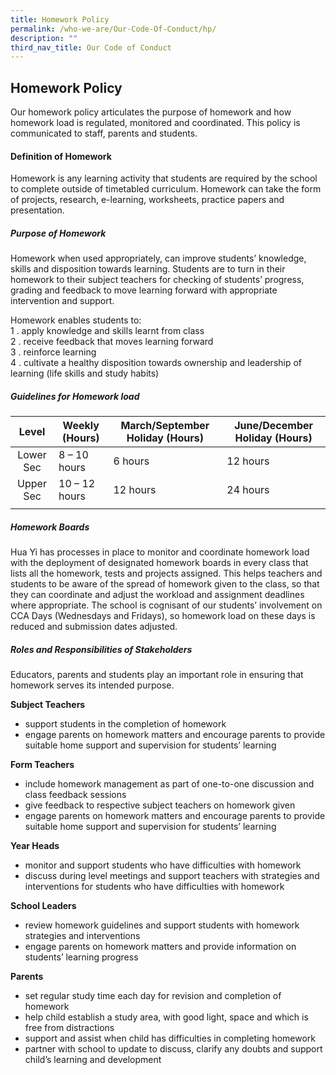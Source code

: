 ```yaml
---
title: Homework Policy
permalink: /who-we-are/Our-Code-Of-Conduct/hp/
description: ""
third_nav_title: Our Code of Conduct
---
```

## Homework Policy

Our homework policy articulates the purpose of homework and how homework load is regulated, monitored and coordinated. This policy is communicated to staff, parents and students.

#### Definition of Homework

Homework is any learning activity that students are required by the school to complete outside of timetabled curriculum. Homework can take the form of projects, research, e-learning, worksheets, practice papers and presentation.

##### Purpose of Homework

Homework when used appropriately, can improve students’ knowledge, skills and disposition towards learning. Students are to turn in their homework to their subject teachers for checking of students’ progress, grading and feedback to move learning forward with appropriate intervention and support.&nbsp;

Homework enables students to:<br>
1 \.  apply knowledge and skills learnt from class<br>
2 \.  receive feedback that moves learning forward<br>
3 \.  reinforce learning<br>
4 \.  cultivate a healthy disposition towards ownership and leadership of learning (life skills and study habits)

##### Guidelines for Homework load

| **Level** | **Weekly (Hours)** | **March/September Holiday (Hours)** | **June/December Holiday (Hours)** |
|:---:|---|---|---|
| Lower Sec | 8 – 10 hours | 6 hours | 12 hours |
| Upper Sec | 10 – 12 hours | 12 hours | 24 hours |
|  |  |  |  |

##### Homework Boards

Hua Yi has processes in place to monitor and coordinate homework load with the deployment of designated homework boards in every class that lists all the homework, tests and projects assigned. This helps teachers and students to be aware of the spread of homework given to the class, so that they can coordinate and adjust the workload and assignment deadlines where appropriate. The school is cognisant of our students’ involvement on CCA Days (Wednesdays and Fridays), so homework load on these days is reduced and submission dates adjusted.

##### Roles and Responsibilities of Stakeholders

Educators, parents and students play an important role in ensuring that homework serves its intended purpose.

**Subject Teachers**
*   support students in the completion of homework
*   engage parents on homework matters and encourage parents to provide suitable home support and supervision for students’ learning

**Form Teachers**  
*   include homework management as part of one-to-one discussion and class feedback sessions
*   give feedback to respective subject teachers on homework given
*   engage parents on homework matters and encourage parents to provide suitable home support and supervision for students’ learning&nbsp;

**Year Heads**  
*   monitor and support students who have difficulties with homework
*   discuss during level meetings and support teachers with strategies and interventions for students who have difficulties with homework

**School Leaders**
*   review homework guidelines and support students with homework strategies and interventions
*   engage parents on homework matters and provide information on students’ learning progress

**Parents**  
*   set regular study time each day for revision and completion of homework
*   help child establish a study area, with good light, space and which is free from distractions
*   support and assist when child has difficulties in completing homework
*   partner with school to update to discuss, clarify any doubts and support child’s learning and development